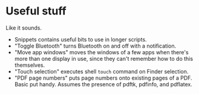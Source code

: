 # Useful stuff

Like it sounds.

- Snippets contains useful bits to use in longer scripts.
- "Toggle Bluetooth" turns Bluetooth on and off with a notification.
- "Move app windows" moves the windows of a few apps when there's more than one display in use, since they can't remember how to do this themselves.
- "Touch selection" executes shell `touch` command on Finder selection.
- "PDF page numbers" puts page numbers onto existing pages of a PDF. Basic put handy. Assumes the presence of pdftk, pdfinfo, and pdflatex.
